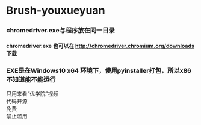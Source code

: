 # Brush-youxueyuan

### chromedriver.exe与程序放在同一目录 ###
#### chromedriver.exe 也可以在 http://chromedriver.chromium.org/downloads 下载 ####
  
### EXE是在Windows10 x64 环境下，使用pyinstaller打包，所以x86不知道能不能运行 ###
  
只用来看“优学院”视频  
代码开源  
免费  
禁止滥用  
